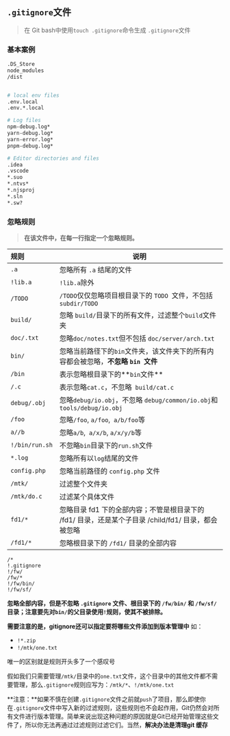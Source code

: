 ## `.gitignore`文件

> 在 Git bash中使用`touch .gitignore`命令生成 `.gitignore`文件

### 基本案例

```sh
.DS_Store
node_modules
/dist


# local env files
.env.local
.env.*.local

# Log files
npm-debug.log*
yarn-debug.log*
yarn-error.log*
pnpm-debug.log*

# Editor directories and files
.idea
.vscode
*.suo
*.ntvs*
*.njsproj
*.sln
*.sw?
```

### 忽略规则

> **在该文件中，在每一行指定一个忽略规则。**

| 规则           | 说明                                                         |
| :------------- | ------------------------------------------------------------ |
| `.a`           | 忽略所有 `.a` 结尾的文件                                     |
| `!lib.a`       | `!lib.a`除外                                                 |
| `/TODO`        | `/TODO`仅仅忽略项目根目录下的 `TODO `文件，不包括 `subdir/TODO` |
| `build/`       | 忽略 `build/`目录下的所有文件，过滤整个`build`文件夹         |
| `doc/.txt`     | 忽略`doc/notes.txt`但不包括 `doc/server/arch.txt`            |
| `bin/`         | 忽略当前路径下的`bin`文件夹，该文件夹下的所有内容都会被忽略，**不忽略 `bin `文件** |
| `/bin`         | 表示忽略根目录下的**`bin`文件**                              |
| `/.c`          | 表示忽略`cat.c`，不忽略` build/cat.c`                        |
| `debug/.obj`   | 忽略`debug/io.obj`，不忽略 `debug/common/io.obj`和`tools/debug/io.obj` |
| `/foo`         | 忽略`/foo`, `a/foo`,` a/b/foo`等                             |
| `a//b`         | 忽略`a/b`,` a/x/b`, `a/x/y/b`等                              |
| `!/bin/run.sh` | 不忽略`bin`目录下的`run.sh`文件                              |
| `*.log`        | 忽略所有以`log`结尾的文件                                    |
| `config.php`   | 忽略当前路径的 `config.php` 文件                             |
| `/mtk/`        | 过滤整个文件夹                                               |
| `/mtk/do.c`    | 过滤某个具体文件                                             |
| `fd1/*`        | 忽略目录 fd1 下的全部内容；不管是根目录下的 /fd1/ 目录，还是某个子目录 /child/fd1/ 目录，都会被忽略 |
| `/fd1/*`       | 忽略根目录下的 `/fd1/` 目录的全部内容                        |

```ABAP
/*
!.gitignore
!/fw/
/fw/*
!/fw/bin/
!/fw/sf/
```

**忽略全部内容，但是不忽略 `.gitignore` 文件、根目录下的 `/fw/bin/` 和 `/fw/sf/` 目录；注意要先对`bin/`的父目录使用`!`规则，使其不被排除。**

**需要注意的是，gitignore还可以指定要将哪些文件添加到版本管理中** 如：

* `!*.zip`
* `!/mtk/one.txt`

唯一的区别就是规则开头多了一个感叹号

假如我们只需要管理`/mtk/`目录中的`one.txt`文件，这个目录中的其他文件都不需要管理，那么`.gitignore`规则应写为：`/mtk/*`、`!/mtk/one.txt`

**注意：**如果不慎在创建`.gitignore`文件之前就`push`了项目，那么即使你在`.gitignore`文件中写入新的过滤规则，这些规则也不会起作用，Git仍然会对所有文件进行版本管理。简单来说出现这种问题的原因就是Git已经开始管理这些文件了，所以你无法再通过过滤规则过滤它们。当然，**解决办法是清理git 缓存**
